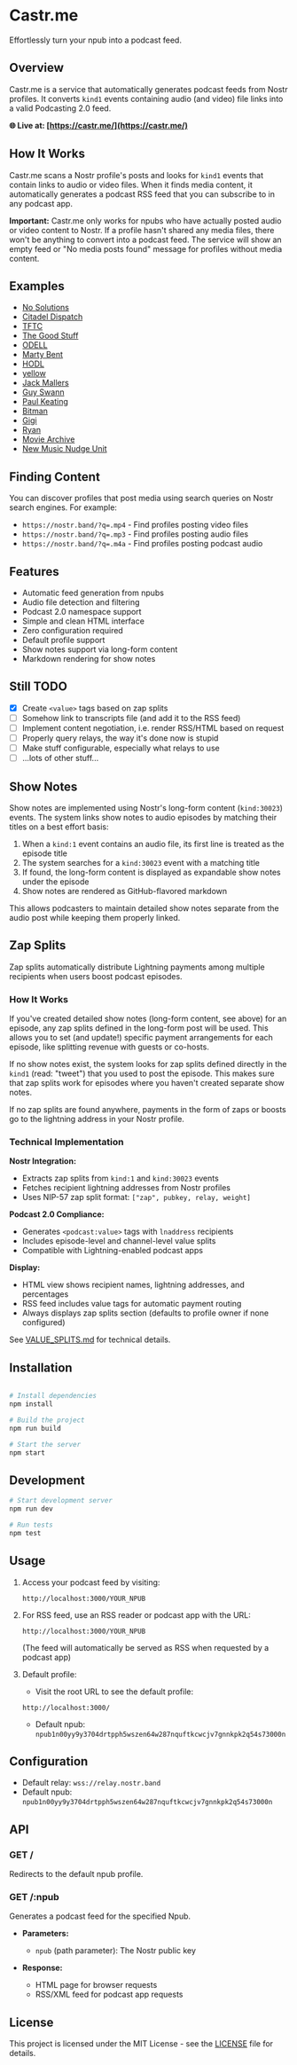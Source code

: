 # Castr.me

Effortlessly turn your npub into a podcast feed.

## Overview

Castr.me is a service that automatically generates podcast feeds from Nostr profiles. It converts `kind1` events containing audio (and video) file links into a valid Podcasting 2.0 feed.

**🌐 Live at: [https://castr.me/](https://castr.me/)**

## How It Works

Castr.me scans a Nostr profile's posts and looks for `kind1` events that contain links to audio or video files. When it finds media content, it automatically generates a podcast RSS feed that you can subscribe to in any podcast app.

**Important:** Castr.me only works for npubs who have actually posted audio or video content to Nostr. If a profile hasn't shared any media files, there won't be anything to convert into a podcast feed. The service will show an empty feed or "No media posts found" message for profiles without media content.

## Examples

- [No Solutions](https://castr.me/npub1n00yy9y3704drtpph5wszen64w287nquftkcwcjv7gnnkpk2q54s73000n)
- [Citadel Dispatch](https://castr.me/npub10atn74wcwh8gahzj3m0cy22fl54tn7wxtkg55spz2e3mpf5hhcrs4602w3)
- [TFTC](https://castr.me/npub1sk7mtp67zy7uex2f3dr5vdjynzpwu9dpc7q4f2c8cpjmguee6eeq56jraw)
- [The Good Stuff](https://castr.me/npub1wtx46rfjvevydmp8espegmw2tz93ujyg4es3eqwzle2jjft0p23qdu0rjx)
- [ODELL](https://castr.me/npub1qny3tkh0acurzla8x3zy4nhrjz5zd8l9sy9jys09umwng00manysew95gx)
- [Marty Bent](https://castr.me/npub1guh5grefa7vkay4ps6udxg8lrqxg2kgr3qh9n4gduxut64nfxq0q9y6hjy)
- [HODL](https://castr.me/npub1rtlqca8r6auyaw5n5h3l5422dm4sry5dzfee4696fqe8s6qgudks7djtfs)
- [yellow](https://castr.me/npub1nw5vdz8sj89y3h3tp7dunx8rhsm2qzfpf8ujq9m8mfvjsjth0uwqs9n2gn)
- [Jack Mallers](https://castr.me/npub1cn4t4cd78nm900qc2hhqte5aa8c9njm6qkfzw95tszufwcwtcnsq7g3vle)
- [Guy Swann](https://castr.me/npub1h8nk2346qezka5cpm8jjh3yl5j88pf4ly2ptu7s6uu55wcfqy0wq36rpev)
- [Paul Keating](https://castr.me/npub1spdnfacgsd7lk0nlqkq443tkq4jx9z6c6ksvaquuewmw7d3qltpslcq6j7)
- [Bitman](https://castr.me/npub1z204rz2az24ne8xuym9j90dmnh533e03elucjslnsc802wjyrqps6vmxwn)
- [Gigi](https://castr.me/npub1dergggklka99wwrs92yz8wdjs952h2ux2ha2ed598ngwu9w7a6fsh9xzpc)
- [Ryan](https://castr.me/npub1m64hnkh6rs47fd9x6wk2zdtmdj4qkazt734d22d94ery9zzhne5qw9uaks)
- [Movie Archive](https://castr.me/npub1tn2lspfvv7g7fpulpexmjy6xt4c36h6lurq2hxgyn3sxf3drjk3qrchmc3)
- [New Music Nudge Unit](https://castr.me/npub1ztzpz9xepmxsry7jqdhjc32dh5wtktpnn9kjq5eupdwdq06gdn6s0d7zxv)

## Finding Content

You can discover profiles that post media using search queries on Nostr search engines. For example:
- `https://nostr.band/?q=.mp4` - Find profiles posting video files
- `https://nostr.band/?q=.mp3` - Find profiles posting audio files
- `https://nostr.band/?q=.m4a` - Find profiles posting podcast audio

## Features

- Automatic feed generation from npubs
- Audio file detection and filtering
- Podcast 2.0 namespace support
- Simple and clean HTML interface
- Zero configuration required
- Default profile support
- Show notes support via long-form content
- Markdown rendering for show notes

## Still TODO

- [x] Create `<value>` tags based on zap splits
- [ ] Somehow link to transcripts file (and add it to the RSS feed)
- [ ] Implement content negotiation, i.e. render RSS/HTML based on request
- [ ] Properly query relays, the way it's done now is stupid
- [ ] Make stuff configurable, especially what relays to use
- [ ] ...lots of other stuff...

## Show Notes

Show notes are implemented using Nostr's long-form content (`kind:30023`) events. The system links show notes to audio episodes by matching their titles on a best effort basis:

1. When a `kind:1` event contains an audio file, its first line is treated as the episode title
2. The system searches for a `kind:30023` event with a matching title
3. If found, the long-form content is displayed as expandable show notes under the episode
4. Show notes are rendered as GitHub-flavored markdown

This allows podcasters to maintain detailed show notes separate from the audio post while keeping them properly linked.

## Zap Splits

Zap splits automatically distribute Lightning payments among multiple recipients when users boost podcast episodes.

### How It Works

If you've created detailed show notes (long-form content, see above) for an episode, any zap splits defined in the long-form post will be used. This allows you to set (and update!) specific payment arrangements for each episode, like splitting revenue with guests or co-hosts.

If no show notes exist, the system looks for zap splits defined directly in the `kind1` (read: "tweet") that you used to post the episode. This makes sure that zap splits work for episodes where you haven't created separate show notes.

If no zap splits are found anywhere, payments in the form of zaps or boosts go to the lightning address in your Nostr profile.

### Technical Implementation

**Nostr Integration:**
- Extracts zap splits from `kind:1` and `kind:30023` events
- Fetches recipient lightning addresses from Nostr profiles
- Uses NIP-57 zap split format: `["zap", pubkey, relay, weight]`

**Podcast 2.0 Compliance:**
- Generates `<podcast:value>` tags with `lnaddress` recipients
- Includes episode-level and channel-level value splits
- Compatible with Lightning-enabled podcast apps

**Display:**
- HTML view shows recipient names, lightning addresses, and percentages
- RSS feed includes value tags for automatic payment routing
- Always displays zap splits section (defaults to profile owner if none configured)

See [VALUE_SPLITS.md](docs/VALUE_SPLITS.md) for technical details.

## Installation

```bash

# Install dependencies
npm install

# Build the project
npm run build

# Start the server
npm start
```

## Development

```bash
# Start development server
npm run dev

# Run tests
npm test
```

## Usage

1. Access your podcast feed by visiting:
   ```
   http://localhost:3000/YOUR_NPUB
   ```

2. For RSS feed, use an RSS reader or podcast app with the URL:
   ```
   http://localhost:3000/YOUR_NPUB
   ```
   (The feed will automatically be served as RSS when requested by a podcast app)

3. Default profile:
   - Visit the root URL to see the default profile:
   ```
   http://localhost:3000/
   ```
   - Default npub: `npub1n00yy9y3704drtpph5wszen64w287nquftkcwcjv7gnnkpk2q54s73000n`

## Configuration

- Default relay: `wss://relay.nostr.band`
- Default npub: `npub1n00yy9y3704drtpph5wszen64w287nquftkcwcjv7gnnkpk2q54s73000n`

## API

### GET /

Redirects to the default npub profile.

### GET /:npub

Generates a podcast feed for the specified Npub.

- **Parameters:**
  - `npub` (path parameter): The Nostr public key

- **Response:**
  - HTML page for browser requests
  - RSS/XML feed for podcast app requests

## License

This project is licensed under the MIT License - see the [LICENSE](LICENSE) file for details. 
